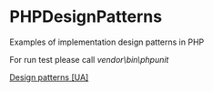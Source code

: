 # PHPDesignPatterns
Examples of implementation design patterns in PHP


For run test please call *vendor\bin\phpunit*


[Design patterns [UA]](DESCRIPTION_UA.md)   